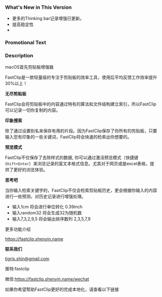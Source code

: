 ### What's New in This Version 
- 更多的Thinking bar记录增强已更新。
- 提高稳定性
- 
### Promotional Text


### Description

macOS首先剪贴板增强器

FastClip是一款轻量级的专注于剪贴板的效率工具，使用后平均反馈工作效率提升30%以上！

**无尽剪贴板**

FastClip会将剪贴板中的内容通过特有的算法和文件结构建立索引，所以FastClip可以记录一切你复制的内容。

**印象搜索**

除了通过设置别名来保存有用的片段。因为FastClip保存了你所有的剪贴板，只要输入您有印象的一些关键词，FastClip将会快速的检索出你想要的。

**预览模式**

FastClip不仅保存了去除样式的数据, 你可以通过激活预览模式（快捷键 `Shift+Enter`）来浏览记录的富文本格式信息。尤其对于网页或是excel表格，提供了更好的浏览体验。

**思考吧**

当你输入检索关键字的，FastClip不仅会检索剪贴板历史，更会根据你输入的内容进行一些预测，对历史记录进行增强处理。
- 输入1cm 将会进行单位转化 0.39inch
- 输入random32 将会生成32为随机数
- 输入7,3,2,9,5 将会输出排序数列 2,3,5,7,9

更多功能介绍

https://fastclip.shenyin.name



**联系我们**

tigris.shin@gmail.com

推特:fastclip

微信:https://fastclip.shenyin.name/wechat

如果你希望帮助FastClip更好的完成本地化，请查看以下链接





